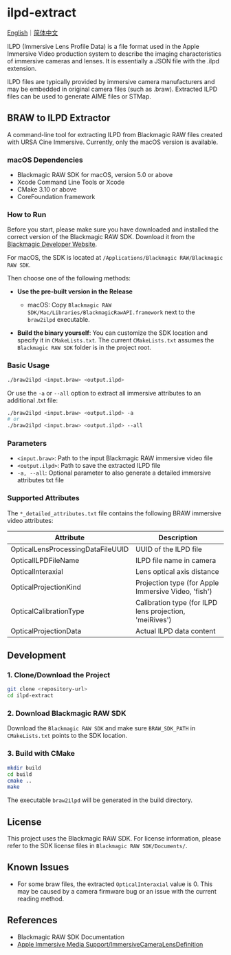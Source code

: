 # ilpd-extract

[English](README.md)｜[简体中文](README.zh.md)


ILPD (Immersive Lens Profile Data) is a file format used in the Apple Immersive Video production system to describe the imaging characteristics of immersive cameras and lenses. It is essentially a JSON file with the .ilpd extension.

ILPD files are typically provided by immersive camera manufacturers and may be embedded in original camera files (such as .braw). Extracted ILPD files can be used to generate AIME files or STMap.

## BRAW to ILPD Extractor


A command-line tool for extracting ILPD from Blackmagic RAW files created with URSA Cine Immersive. Currently, only the macOS version is available.

### macOS Dependencies
- Blackmagic RAW SDK for macOS, version 5.0 or above
- Xcode Command Line Tools or Xcode
- CMake 3.10 or above
- CoreFoundation framework

### How to Run

Before you start, please make sure you have downloaded and installed the correct version of the Blackmagic RAW SDK. Download it from the [Blackmagic Developer Website](https://www.blackmagicdesign.com/developer/products/braw/sdk-and-software).

For macOS, the SDK is located at `/Applications/Blackmagic RAW/Blackmagic RAW SDK`.

Then choose one of the following methods:
- **Use the pre-built version in the Release**
    - macOS: Copy `Blackmagic RAW SDK/Mac/Libraries/BlackmagicRawAPI.framework` next to the `braw2ilpd` executable.

- **Build the binary yourself**: You can customize the SDK location and specify it in `CMakeLists.txt`. The current `CMakeLists.txt` assumes the `Blackmagic RAW SDK` folder is in the project root.

### Basic Usage

```bash
./braw2ilpd <input.braw> <output.ilpd>
```
Or use the `-a` or `--all` option to extract all immersive attributes to an additional .txt file:

```bash
./braw2ilpd <input.braw> <output.ilpd> -a
# or
./braw2ilpd <input.braw> <output.ilpd> --all
```

### Parameters

- `<input.braw>`: Path to the input Blackmagic RAW immersive video file
- `<output.ilpd>`: Path to save the extracted ILPD file
- `-a, --all`: Optional parameter to also generate a detailed immersive attributes txt file

### Supported Attributes

The `*_detailed_attributes.txt` file contains the following BRAW immersive video attributes:

| Attribute | Description |
|-----------|-------------|
| OpticalLensProcessingDataFileUUID | UUID of the ILPD file |
| OpticalILPDFileName | ILPD file name in camera |
| OpticalInteraxial | Lens optical axis distance |
| OpticalProjectionKind | Projection type (for Apple Immersive Video, 'fish') |
| OpticalCalibrationType | Calibration type (for ILPD lens projection, 'meiRives') |
| OpticalProjectionData | Actual ILPD data content |

## Development

### 1. Clone/Download the Project
```bash
git clone <repository-url>
cd ilpd-extract
```
### 2. Download Blackmagic RAW SDK

Download the `Blackmagic RAW SDK` and make sure `BRAW_SDK_PATH` in `CMakeLists.txt` points to the SDK location.

### 3. Build with CMake

```bash
mkdir build
cd build
cmake ..
make
```

The executable `braw2ilpd` will be generated in the build directory.

## License

This project uses the Blackmagic RAW SDK. For license information, please refer to the SDK license files in `Blackmagic RAW SDK/Documents/`.


## Known Issues

- For some braw files, the extracted `OpticalInteraxial` value is 0. This may be caused by a camera firmware bug or an issue with the current reading method.

## References

- Blackmagic RAW SDK Documentation
- [Apple Immersive Media Support/ImmersiveCameraLensDefinition](https://developer.apple.com/documentation/immersivemediasupport/immersivecameralensdefinition)
